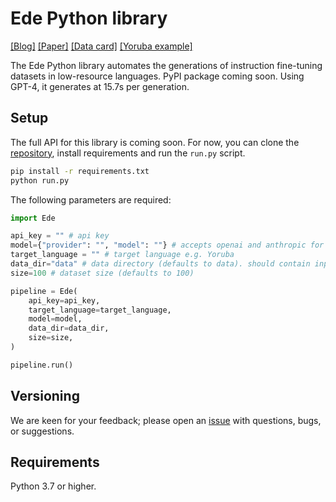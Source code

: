 # Ede Python library

[[Blog]]()
[[Paper]]()
[[Data card]]()
[[Yoruba example]]()

The Ede Python library automates the generations of instruction fine-tuning datasets in low-resource languages. PyPI package coming soon. Using GPT-4, it generates at 15.7s per generation.

## Setup

The full API for this library is coming soon. For now, you can clone the [repository](https://github.com/generalpurposelab/ede-data), install requirements and run the `run.py` script.

```sh
pip install -r requirements.txt
python run.py
```

 The following parameters are required:

```python
import Ede

api_key = "" # api key
model={"provider": "", "model": ""} # accepts openai and anthropic for provider
target_language = "" # target language e.g. Yoruba
data_dir="data" # data directory (defaults to data). should contain input, output and schemas
size=100 # dataset size (defaults to 100)

pipeline = Ede(
    api_key=api_key, 
    target_language=target_language, 
    model=model, 
    data_dir=data_dir, 
    size=size, 
)

pipeline.run()
```

## Versioning

We are keen for your feedback; please open an [issue](https://github.com/generalpurposelab/ede-data/issues) with questions, bugs, or suggestions.

## Requirements

Python 3.7 or higher.